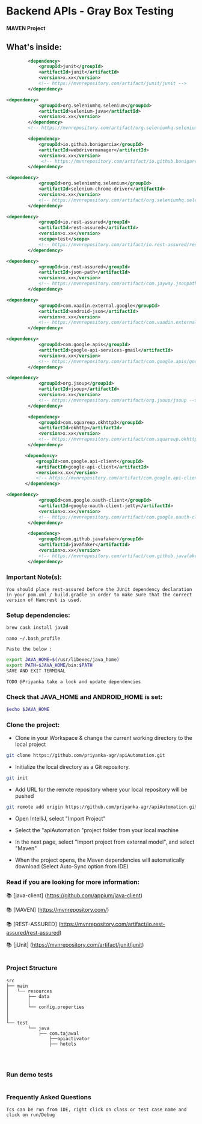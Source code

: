 # Backend APIs - Gray Box Testing
#### MAVEN Project

## What's inside:
```xml
        <dependency>
            <groupId>junit</groupId>
            <artifactId>junit</artifactId>
            <version>x.xx</version>
            <!-- https://mvnrepository.com/artifact/junit/junit -->
        </dependency>
```
 
```xml
<dependency>
            <groupId>org.seleniumhq.selenium</groupId>
            <artifactId>selenium-java</artifactId>
            <version>x.xx</version>
        </dependency>
        <!-- https://mvnrepository.com/artifact/org.seleniumhq.selenium/selenium-java -->
```

```xml
        <dependency>
            <groupId>io.github.bonigarcia</groupId>
            <artifactId>webdrivermanager</artifactId>
            <version>x.xx</version> 
             <!-- https://mvnrepository.com/artifact/io.github.bonigarcia/webdrivermanager -->       
        </dependency> 
```    
```xml
<dependency>
            <groupId>org.seleniumhq.selenium</groupId>
            <artifactId>selenium-chrome-driver</artifactId>
            <version>x.xx</version>
            <!-- https://mvnrepository.com/artifact/org.seleniumhq.selenium/selenium-chrome-driver -->
        </dependency>
```    
```xml
<dependency>
            <groupId>io.rest-assured</groupId>
            <artifactId>rest-assured</artifactId>
            <version>x.xx</version>
            <scope>test</scope>
            <!-- https://mvnrepository.com/artifact/io.rest-assured/rest-assured -->
        </dependency>
```
```xml
<dependency>
            <groupId>io.rest-assured</groupId>
            <artifactId>json-path</artifactId>
            <version>x.xx</version>
            <!-- https://mvnrepository.com/artifact/com.jayway.jsonpath/json-path -->
        </dependency>
```
       
```xml
<dependency>
            <groupId>com.vaadin.external.google</groupId>
            <artifactId>android-json</artifactId>
            <version>x.xx</version>
            <!-- https://mvnrepository.com/artifact/com.vaadin.external.google/android-json -->
        </dependency>
```       
```xml
<dependency>
            <groupId>com.google.apis</groupId>
            <artifactId>google-api-services-gmail</artifactId>
            <version>x.xx</version>
            <!-- https://mvnrepository.com/artifact/com.google.apis/google-api-services-gmail -->
        </dependency>
```
```xml
<dependency>
            <groupId>org.jsoup</groupId>
            <artifactId>jsoup</artifactId>
            <version>x.xx</version>
            <!-- https://mvnrepository.com/artifact/org.jsoup/jsoup -->
        </dependency>
```

```xml
        <dependency>
            <groupId>com.squareup.okhttp3</groupId>
            <artifactId>okhttp</artifactId>
            <version>x.xx</version>
            <!-- https://mvnrepository.com/artifact/com.squareup.okhttp3/okhttp -->
        </dependency>
```

 ```xml
        <dependency>
            <groupId>com.google.api-client</groupId>
            <artifactId>google-api-client</artifactId>
            <version>x.xx</version>
            <!-- https://mvnrepository.com/artifact/com.google.api-client/google-api-client -->
        </dependency>
```
        
```xml
<dependency>
            <groupId>com.google.oauth-client</groupId>
            <artifactId>google-oauth-client-jetty</artifactId>
            <version>x.xx</version>
            <!-- https://mvnrepository.com/artifact/com.google.oauth-client/google-oauth-client -->
        </dependency>
```

```xml
        <dependency>
            <groupId>com.github.javafaker</groupId>
            <artifactId>javafaker</artifactId>
            <version>x.xx</version>
            <!-- https://mvnrepository.com/artifact/com.github.javafaker/javafaker -->
        </dependency>
```

### Important Note(s):
```text
You should place rest-assured before the JUnit dependency declaration in your pom.xml / build.gradle in order to make sure that the correct version of Hamcrest is used.
```

### Setup dependencies:
```bash
brew cask install java8
```

```git
nano ~/.bash_profile
```
```text
Paste the below :
```
```bash
export JAVA_HOME=$(/usr/libexec/java_home)
export PATH=$JAVA_HOME/bin:$PATH
SAVE AND EXIT TERMINAL
```
```text
TODO @Priyanka take a look and update dependencies
```

### Check that JAVA_HOME and ANDROID_HOME is set:
```bash
$echo $JAVA_HOME
```

### Clone the project:
* Clone in your Workspace & change the current working directory to the local project
```bash
git clone https://github.com/priyanka-agr/apiAutomation.git
```
* Initialize the local directory as a Git repository.
```bash
git init
```
* Add URL for the remote repository where your local repository will be pushed
```bash
git remote add origin https://github.com/priyanka-agr/apiAutomation.git
```
* Open IntelliJ, select "Import Project"

* Select the "apiAutomation "project folder from your local machine

* In the next page, select "Import project from external model", and select "Maven"

* When the project opens, the Maven dependencies will automatically download (Select Auto-Sync option from IDE)


### Read if you are looking for more information:
 :books: [java-client] (https://github.com/appium/java-client)

 :books: [MAVEN] (https://mvnrepository.com/)

 :books: [REST-ASSURED] (https://mvnrepository.com/artifact/io.rest-assured/rest-assured)

 :books: [jUnit] (https://mvnrepository.com/artifact/junit/junit)

```text
```
### Project Structure

```
src
├── main
│   └── resources
│       ├── data
│       │   
│       └── config.properties
│           
│       
└── test
        └── java
            ├── com.tajawal
                ├──apiactivator
                ├── hotels
            
                     
```

```text
```
### Run demo tests
```shell

```

### Frequently Asked Questions
```text
Tcs can be run from IDE, right click on class or test case name and click on run/Debug

```




